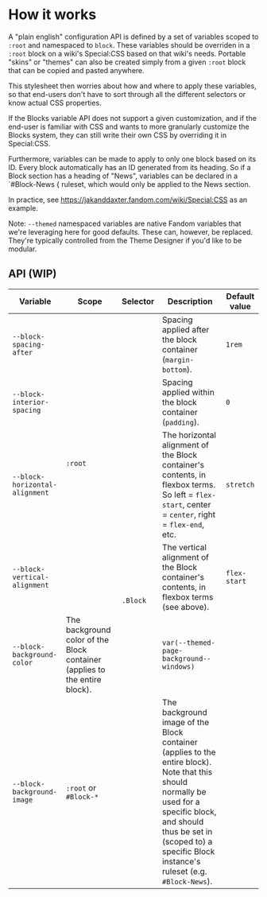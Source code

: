 # How it works

A "plain english" configuration API is defined by a set of variables scoped to `:root` and namespaced to `block`. These variables should be overriden in a `:root` block on a wiki's Special:CSS based on that wiki's needs. Portable "skins" or "themes" can also be created simply from a given `:root` block that can be copied and pasted anywhere.

This stylesheet then worries about how and where to apply these variables, so that end-users don't have to sort through all the different selectors or know actual CSS properties.

If the Blocks variable API does not support a given customization, and if the end-user is familiar with CSS and wants to more granularly customize the Blocks system, they can still write their own CSS by overriding it in Special:CSS.

Furthermore, variables can be made to apply to only one block based on its ID. Every block automatically has an ID generated from its heading. So if a Block section has a heading of "News", variables can be declared in a `#Block-News {  ruleset, which would only be applied to the News section.

In practice, see https://jakanddaxter.fandom.com/wiki/Special:CSS as an example.

Note: `--themed` namespaced variables are native Fandom variables that we're leveraging here for good defaults. These can, however, be replaced. They're typically controlled from the Theme Designer if you'd like to be modular.

## API (WIP)
<table>
  <thead>
    <tr>
      <th>Variable</th>
      <th>Scope</th>
      <th>Selector</th>
      <th>Description</th>
      <th>Default value</th>
    </tr>
  </thead>
  <tbody>
    <tr>
      <td><code>--block-spacing-after</code></td>
      <td rowspan="4"><code>:root</code></td>
      <td rowspan="10"><code>.Block</code></td>
      <td>Spacing applied after the block container (<code>margin-bottom</code>).</td>
      <td><code>1rem</code></td>
    </tr>
    <tr>
      <td><code>--block-interior-spacing</code></td>
      <td>Spacing applied within the block container (<code>padding</code>).</td>
      <td><code>0</code></td>
    </tr>
    <tr>
      <td><code>--block-horizontal-alignment</code></td>
      <td>The horizontal alignment of the Block container's contents, in flexbox terms. So left = <code>flex-start</code>, center = <code>center</code>, right = <code>flex-end</code>, etc.</td>
      <td><code>stretch</code></td>
    </tr>
    <tr>
      <td><code>--block-vertical-alignment</code></td>
      <td>The vertical alignment of the Block container's contents, in flexbox terms (see above).</td>
      <td><code>flex-start</code></td>
    </tr>
    <tr>
      <td><code>--block-background-color</code></td>
      <td>The background color of the Block container (applies to the entire block).</td>
      <td><code>var(--themed-page-background--windows)</code></td>
    </tr>
    <tr>
      <td><code>--block-background-image</code></td>
      <td><code>:root</code> or <code>#Block-*</code></td>
      <td>The background image of the Block container (applies to the entire block). Note that this should normally be used for a specific block, and should thus be set in (scoped to) a specific Block instance's ruleset (e.g. <code>#Block-News</code>).</td>
    </tr>
  </tbody>
</table>